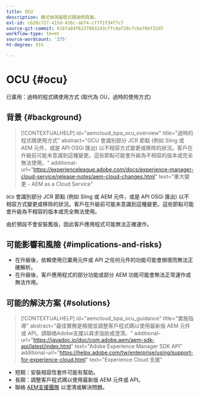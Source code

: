 ```yaml
---
title: OCU
description: 模式偵測器程式碼說明頁面。
exl-id: cb28c727-415d-436c-ab74-cf7f1f34f7c7
source-git-commit: 616fa84f6237893243cffc8af28c7cbe76bf32d7
workflow-type: tm+mt
source-wordcount: '275'
ht-degree: 91%

---
```


# OCU {#ocu}

已棄用：過時的程式碼使用方式 (取代為 OU，過時的使用方式)

## 背景 {#background}

>[!CONTEXTUALHELP]
>id="aemcloud_bpa_ocu_overview"
>title="過時的程式碼使用方式"
>abstract="OCU 會識別部分 JCR 節點 (例如 Sling 或 AEM 元件，或是 API OSGi 匯出) 以不相容方式變更或移除的狀況。客戶在升級前可能未意識到這種變更。這些節點可能會升級為不相容的版本或完全無法使用。"
>additional-url="https://experienceleague.adobe.com/docs/experience-manager-cloud-service/release-notes/aem-cloud-changes.html" text="重大變更 - AEM as a Cloud Service"

`OCU` 會識別部分 JCR 節點 (例如 Sling 或 AEM 元件，或是 API OSGi 匯出) 以不相容方式變更或移除的狀況。客戶在升級前可能未意識到這種變更。這些節點可能會升級為不相容的版本或完全無法使用。

由於預設不會安裝舊版，因此客戶應用程式可能無法正確運作。

## 可能影響和風險 {#implications-and-risks}

* 在升級後，依賴使用已棄用元件或 API 之任何元件的功能可能會損壞而無法正確解析。
* 在升級後，客戶應用程式的部分功能或部分 AEM 功能可能會無法正常運作或無法作用。

## 可能的解決方案 {#solutions}

>[!CONTEXTUALHELP]
>id="aemcloud_bpa_ocu_guidance"
>title="實施指導"
>abstract="最佳實務是檢閱並調整客戶程式碼以使用最新版 AEM 元件或 API。請聯絡Adobe支援以尋求協助或澄清。"
>additional-url="https://javadoc.io/doc/com.adobe.aem/aem-sdk-api/latest/index.html" text="Adobe Experience Manager SDK API"
>additional-url="https://helpx.adobe.com/tw/enterprise/using/support-for-experience-cloud.html" text="Experience Cloud 支援"

* 短期：安裝相容性套件可能有幫助。
* 長期：調整客戶程式碼以使用最新版 AEM 元件或 API。
* 聯絡 [AEM支援團隊](https://helpx.adobe.com/tw/enterprise/using/support-for-experience-cloud.html) 以澄清或解決問題。
